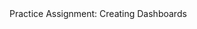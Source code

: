 <html>
    <head>
      Practice Assignment: Creating Dashboards
        <!-- Metadata goes here -->
    </head>
    <body>
        <!-- Content goes here -->
    </body>
</html>


